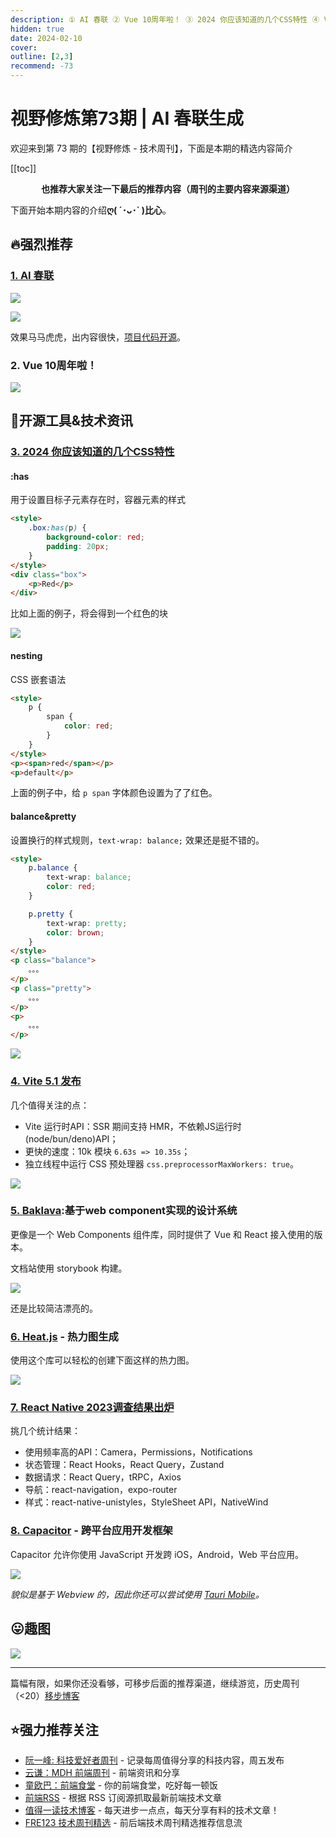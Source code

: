 ```yaml
---
description: ① AI 春联 ② Vue 10周年啦！ ③ 2024 你应该知道的几个CSS特性 ④ Vite 5.1 发布 ⑤ Baklava:基于web component实现的设计系统 ⑥ Heat.js - 热力图生成 ⑦ React Native 2023调查结果出炉 ⑧ Capacitor - 跨平台应用开发框架
hidden: true
date: 2024-02-10
cover:
outline: [2,3]
recommend: -73
---
```


# 视野修炼第73期 | AI 春联生成
欢迎来到第 73 期的【视野修炼 - 技术周刊】，下面是本期的精选内容简介

[[toc]]

<center>

**​也推荐大家关注一下最后的推荐内容（周刊的主要内容来源渠道）**
</center>

下面开始本期内容的介绍**ღ( ´･ᴗ･` )比心**。
## 🔥强烈推荐
### [1. AI 春联](https://ai-sfc.yunyoujun.cn)

![](https://img.cdn.sugarat.top/mdImg/sugar/11824d9926897505f18a5e19c95d68f4)

![](https://img.cdn.sugarat.top/mdImg/sugar/861f928a3d2aa51fbc483d8cf4b701ba)

效果马马虎虎，出内容很快，[项目代码开源](https://github.com/YunYouJun/ai-sfc)。

### 2. Vue 10周年啦！

![](https://img.cdn.sugarat.top/mdImg/sugar/a5742517a2af86f313697bb0bb8c9e17)


## 🔧开源工具&技术资讯
### [3. 2024 你应该知道的几个CSS特性](https://web.dev/articles/5-css-snippets-every-front-end-developer-should-know-in-2024?hl=zh-cn#create_a_subgrid)
#### :has
用于设置目标子元素存在时，容器元素的样式
```html
<style>
    .box:has(p) {
        background-color: red;
        padding: 20px;
    }
</style>
<div class="box">
    <p>Red</p>
</div>
```
比如上面的例子，将会得到一个红色的块

![](https://img.cdn.sugarat.top/mdImg/sugar/5794416e2324f0e96159b89fb3285f99)

#### nesting
CSS 嵌套语法

```html
<style>
    p {
        span {
            color: red;
        }
    }
</style>
<p><span>red</span></p>
<p>default</p>
```
上面的例子中，给 `p span` 字体颜色设置为了了红色。

#### balance&pretty
设置换行的样式规则，`text-wrap: balance;` 效果还是挺不错的。

```html
<style>
    p.balance {
        text-wrap: balance;
        color: red;
    }

    p.pretty {
        text-wrap: pretty;
        color: brown;
    }
</style>
<p class="balance">
    。。。
</p>
<p class="pretty">
    。。。
</p>
<p>
    。。。
</p>
```
![](https://img.cdn.sugarat.top/mdImg/sugar/e4d79e2df6384226e5a9ff040d265a0b)

### [4. Vite 5.1 发布](https://vitejs.dev/blog/announcing-vite5-1.html)
几个值得关注的点：
* Vite 运行时API：SSR 期间支持 HMR，不依赖JS运行时(node/bun/deno)API；
* 更快的速度：10k 模块 `6.63s => 10.35s`；
* 独立线程中运行 CSS 预处理器 `css.preprocessorMaxWorkers: true`。

![](https://img.cdn.sugarat.top/mdImg/sugar/346c22fae321eea10d7003f2c7a49e25)

### [5. Baklava](https://baklava.design/?path=/docs/components-button--documentation):基于web component实现的设计系统

更像是一个 Web Components 组件库，同时提供了 Vue 和 React 接入使用的版本。

文档站使用 storybook 构建。

![](https://img.cdn.sugarat.top/mdImg/sugar/8e59c183c1918c683f561682774070ed)

还是比较简洁漂亮的。

### [6. Heat.js](https://www.william-troup.com/heat-js/) - 热力图生成

使用这个库可以轻松的创建下面这样的热力图。

![](https://img.cdn.sugarat.top/mdImg/sugar/f81a231b5f89592d46520f40aa10055c)

### [7. React Native 2023调查结果出炉](https://results.stateofreactnative.com/)

挑几个统计结果：
* 使用频率高的API：Camera，Permissions，Notifications
* 状态管理：React Hooks，React Query，Zustand
* 数据请求：React Query，tRPC，Axios
* 导航：react-navigation，expo-router
* 样式：react-native-unistyles，StyleSheet API，NativeWind

### [8. Capacitor](https://github.com/ionic-team/capacitor) - 跨平台应用开发框架

Capacitor 允许你使用 JavaScript 开发跨 iOS，Android，Web 平台应用。

![](https://img.cdn.sugarat.top/mdImg/sugar/0d02ca6ddc19643f84bc14414ee8b945)

*貌似是基于 Webview 的，因此你还可以尝试使用 [Tauri Mobile](https://beta.tauri.app/blog/tauri-mobile-alpha/)。*

## 😛趣图

![](https://img.cdn.sugarat.top/mdImg/sugar/e27311f1548b03af721beeeb561aad6f)

---

篇幅有限，如果你还没看够，可移步后面的推荐渠道，继续游览，历史周刊（<20）[移步博客](https://www.dmsrs.org/weekly/index.html)

## ⭐️强力推荐关注
* [阮一峰: 科技爱好者周刊](https://www.ruanyifeng.com/blog/archives.html) - 记录每周值得分享的科技内容，周五发布
* [云谦：MDH 前端周刊](https://mdhweekly.com/) - 前端资讯和分享
* [童欧巴：前端食堂](https://github.com/Geekhyt/weekly) - 你的前端食堂，吃好每一顿饭
* [前端RSS](https://fed.chanceyu.com/) - 根据 RSS 订阅源抓取最新前端技术文章
* [值得一读技术博客](https://daily-blog.chlinlearn.top/) - 每天进步一点点，每天分享有料的技术文章！
* [FRE123 技术周刊精选](https://www.fre123.com/weekly) - 前后端技术周刊精选推荐信息流
